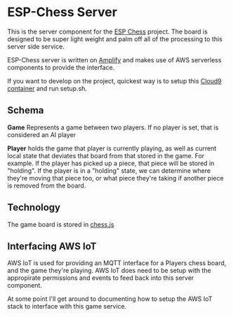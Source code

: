 # ESP-Chess Server

This is the server component for the [ESP Chess](https://github.com/scottyob/esp-chess) project.  The board is designed to be super light weight and palm off all of the processing to this server side service.

ESP-Chess server is written on [Amplify](https://aws.amazon.com/amplify/) and makes use of AWS serverless components to provide the interface.

If you want to develop on the project, quickest way is to setup this [Cloud9 container](https://hub.docker.com/r/linuxserver/cloud9) and run setup.sh.

## Schema
**Game** Represents a game between two players.  If no player is set, that is considered an AI player

**Player** holds the game that player is currently playing, as well as current local state that deviates that board from that stored in the game.  For example.  If the player has picked up a piece, that piece will be stored in "holding".  If the player is in a "holding" state, we can determine where they're moving that piece too, or what piece they're taking if another piece is removed from the board.

## Technology
The game board is stored in [chess.js](https://github.com/jhlywa/chess.js)

## Interfacing AWS IoT
AWS IoT is used for providing an MQTT interface for a Players chess board, and the game they're playing.  AWS IoT does need to be setup with the appropirate permissions and events to feed back into this server component.

At some point I'll get around to documenting how to setup the AWS IoT stack to interface with this game service.